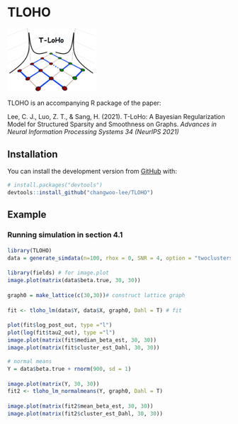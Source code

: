 
<!-- README.md is generated from README.Rmd. Please edit that file -->

# TLOHO

<img src="TLoHo_longvertical_text.png" width="200">
<!-- badges: start --> <!-- badges: end -->

TLOHO is an accompanying R package of the paper:

Lee, C. J., Luo, Z. T., & Sang, H. (2021). T-LoHo: A Bayesian
Regularization Model for Structured Sparsity and Smoothness on Graphs.
*Advances in Neural Information Processing Systems 34 (NeurIPS 2021)*

## Installation

You can install the development version from
[GitHub](https://github.com/) with:

``` r
# install.packages("devtools")
devtools::install_github("changwoo-lee/TLOHO")
```

## Example

### Running simulation in section 4.1

``` r
library(TLOHO)
data = generate_simdata(n=100, rhox = 0, SNR = 4, option = "twoclusters")

library(fields) # for image.plot
image.plot(matrix(data$beta.true, 30, 30))

graph0 = make_lattice(c(30,30))# construct lattice graph

fit <- tloho_lm(data$Y, data$X, graph0, Dahl = T) # fit

plot(fit$log_post_out, type ="l")
plot(log(fit$tau2_out), type ="l")
image.plot(matrix(fit$median_beta_est, 30, 30))
image.plot(matrix(fit$cluster_est_Dahl, 30, 30))
```

``` r
# normal means
Y = data$beta.true + rnorm(900, sd = 1)

image.plot(matrix(Y, 30, 30))
fit2 <- tloho_lm_normalmeans(Y, graph0, Dahl = T)

image.plot(matrix(fit2$mean_beta_est, 30, 30))
image.plot(matrix(fit2$cluster_est_Dahl, 30, 30))
```

